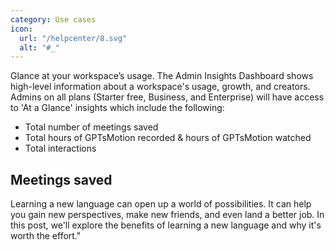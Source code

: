 ```yaml
---
category: Use cases
icon:
  url: "/helpcenter/8.svg"
  alt: "#_"
---
```

Glance at your workspace’s usage.
The Admin Insights Dashboard shows high-level information about a workspace's usage, growth, and creators.
Admins on all plans (Starter free, Business, and Enterprise) will have access to 'At a Glance' insights which include the following:
*   Total number of meetings saved
*   Total hours of GPTsMotion recorded & hours of GPTsMotion watched
*   Total interactions
## Meetings saved

Learning a new language can open up a world of possibilities. It can help you gain new perspectives, make new friends, and even land a better job. In this post, we'll explore the benefits of learning a new language and why it's worth the effort."